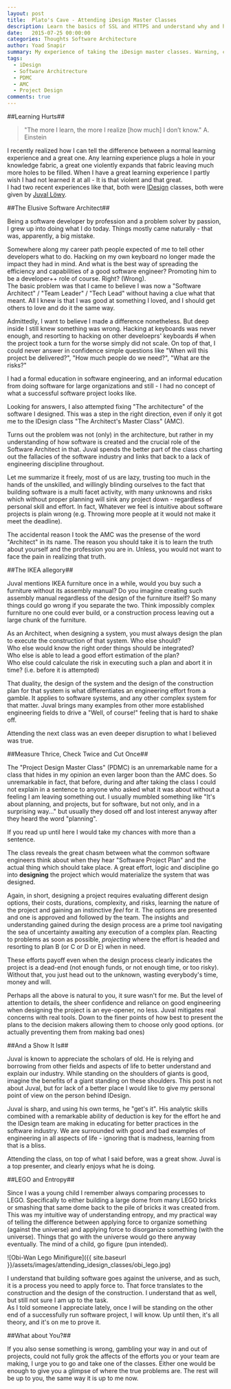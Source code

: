 ```yaml
---
layout: post
title:  Plato's Cave - Attending iDesign Master Classes
description: Learn the basics of SSL and HTTPS and understand why and how to configure your web server outside of IIS using HTTP.sys
date:   2015-07-25 00:00:00
categories: Thoughts Software Architecture
author: Yoad Snapir
summary: My experience of taking the iDesign master classes. Warning, contains some troubling truths.
tags:
  - iDesign
  - Software Architrecture
  - PDMC
  - AMC
  - Project Design
comments: true
---
```


##Learning Hurts##

> "The more I learn, the more I realize [how much] I don’t know." A. Einstein

I recently realized how I can tell the difference between a normal learning experience and a great one. Any learning experience plugs a hole in your knowledge fabric, a great one violently expands that fabric leaving much more holes to be filled. When I have a great learning experience I partly wish I had not learned it at all - It is that violent and that great.  
I had two recent experiences like that, both were [IDesign][idesign] classes, both were given by [Juval Löwy][lowy].


##The Elusive Software Architect##

Being a software developer by profession and a problem solver by passion, I grew up into doing what I do today. Things mostly came naturally - that was, apparently, a big mistake.

Somewhere along my career path people expected of me to tell other developers what to do. Hacking on my own keyboard no longer made the impact they had in mind. And what is the best way of spreading the efficiency and capabilities of a good software engineer? Promoting him to be a developer++ role of course. Right? (Wrong).  
The basic problem was that I came to believe I was now a "Software Architect" / "Team Leader" / "Tech Lead" without having a clue what that meant. All I knew is that I was good at something I loved, and I should get others to love and do it the same way.  

Admittedly, I want to believe I made a difference nonetheless. But deep inside I still knew something was wrong. Hacking at keyboards was never enough, and resorting to hacking on other develoeprs' keyboards ~~if~~ when the project took a turn for the worse simply did not scale. On top of that, I could never answer in confidence simple questions like "When will this project be delivered?", "How much people do we need?", "What are the risks?"

I had a formal education in software engineering, and an informal education from doing software for large organizations and still - I had no concept of what a successful software project looks like.

Looking for answers, I also attempted fixing "The architecture" of the software I designed. This was a step in the right direction, even if only it got me to the IDesign class "The Architect's Master Class" (AMC).

Turns out the problem was not (only) in the architecture, but rather in my understanding of how software is created and the crucial role of the Software Architect in that. Juval spends the better part of the class charting out the fallacies of the software industry and links that back to a lack of engineering discipline throughout.

Let me summarize it freely, most of us are lazy, trusting too much in the hands of the unskilled, and willingly blinding ourselves to the fact that building software is a multi facet activity, with many unknowns and risks which without proper planning will sink any project down - regardless of personal skill and effort. In fact, Whatever we feel is intuitive about software projects is plain wrong (e.g. Throwing more people at it would not make it meet the deadline).

The accidental reason I took the AMC was the presense of the word "Architect" in its name. The reason you should take it is to learn the truth about yourself and the profession you are in. Unless, you would not want to face the pain in realizing that truth.

##The IKEA allegory##

Juval mentions IKEA furniture once in a while, would you buy such a furniture without its assembly manual? Do you imagine creating such assembly manual regardless of the design of the furniture itself? So many things could go wrong if you separate the two. Think impossibly complex furniture no one could ever build, or a construction process leaving out a large chunk of the furniture.

As an Architect, when designing a system, you must always design the plan to execute the construction of that system. Who else should?  
Who else would know the right order things should be integrated?  
Who else is able to lead a good effort estimation of the plan?  
Who else could calculate the risk in executing such a plan and abort it in time? (i.e. before it is attempted)

That duality, the design of the system and the design of the construction plan for that system is what differentiates an engineering effort from a gamble. It applies to software systems, and any other complex system for that matter. Juval brings many examples from other more established engineering fields to drive a "Well, of course!" feeling that is hard to shake off.

Attending the next class was an even deeper disruption to what I believed was true.

##Measure Thrice, Check Twice and Cut Once##

The "Project Design Master Class" (PDMC) is an unremarkable name for a class that hides in my opinion an even larger boon than the AMC does. So unremarkable in fact, that before, during and after taking the class I could not explain in a sentence to anyone who asked what it was about without a feeling I am leaving something out. I usually mumbled something like "It's about planning, and projects, but for software, but not only, and in a surprising way..." but usually they dosed off and lost interest anyway after they heard the word "planning".

If you read up until here I would take my chances with more than a sentence.

The class reveals the great chasm between what the common software engineers think about when they hear "Software Project Plan" and the actual thing which should take place. A great effort, logic and discipline go into **designing** the project which would materialize the system that was designed.

Again, in short, designing a project requires evaluating different design options, their costs, durations, complexity, and risks, learning the nature of the project and gaining an instinctive *feel* for it. The options are presented and one is approved and followed by the team. The insights and understanding gained during the design process are a prime tool navigating the sea of uncertainty awaiting any execution of a complex plan. Reacting to problems as soon as possible, *projecting* where the effort is headed and resorting to plan B (or C or D or E) when in need.

These efforts payoff even when the design process clearly indicates the project is a dead-end (not enough funds, or not enough time, or too risky). Without that, you just head out to the unknown, wasting everybody's time, money and will.

Perhaps all the above is natural to you, it sure wasn't for me. But the level of attention to details, the sheer confidence and reliance on good engineering when designing the project is an eye-opener, no less. Juval mitigates real concerns with real tools. Down to the finer points of how best to present the plans to the decision makers allowing them to choose only good options. (or actually preventing them from making bad ones)

##And a Show It Is##

Juval is known to appreciate the scholars of old. He is relying and borrowing from other fields and aspects of life to better understand and explain our industry. While standing on the shoulders of giants is good, imagine the benefits of a giant standing on these shoulders. This post is not about Juval, but for lack of a better place I would like to give my personal point of view on the person behind IDesign.

Juval is sharp, and using his own terms, he "get's it". His analytic skills combined with a remarkable ability of deduction is key for the effort he and the IDesign team are making in educating for better practices in the software industry. We are surrounded with good and bad examples of engineering in all aspects of life - ignoring that is madness, learning from that is a bliss.

Attending the class, on top of what I said before, was a great show. Juval is a top presenter, and clearly enjoys what he is doing.

##LEGO and Entropy##

Since I was a young child I remember always comparing processes to LEGO. Specifically to either building a large dome from many LEGO bricks or smashing that same dome back to the pile of bricks it was created from.  This was my intuitive way of understanding entropy, and my practical way of telling the difference between applying force to organize something (against the universe) and applying force to disorganize something (with the universe). Things that go with the universe would go there anyway eventually. The mind of a child, go figure (pun intended).

![Obi-Wan Lego Minifigure]({{ site.baseurl }}/assets/images/attending_idesign_classes/obi_lego.jpg)

I understand that building software goes against the universe, and as such, it is a process you need to apply force to. That force translates to the construction and the design of the construction. I understand that as well, but still not sure I am up to the task.  
As I told someone I appreciate lately, once I will be standing on the other end of a successfully run software project, I will know. Up until then, it's all theory, and it's on me to prove it.

##What about You?##

If you also sense something is wrong, gambling your way in and out of projects, could not fully grok the affects of the efforts you or your team are making, I urge you to go and take one of the classes. Either one would be enough to give you a glimpse of where the true problems are. The rest will be up to you, the same way it is up to me now.

[idesign]: http://www.idesign.net/
[lowy]: http://www.idesign.net/About#Lowy